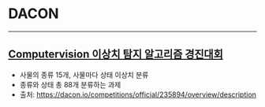 # DACON
---
## [Computervision 이상치 탐지 알고리즘 경진대회](https://github.com/PHJoon/DACON/tree/master/%EC%9D%B4%EC%83%81%EC%B9%98%20%ED%83%90%EC%A7%80)
- 사물의 종류 15개, 사물마다 상태 이상치 분류
- 종류와 상태 총 88개 분류하는 과제
- 출처: https://dacon.io/competitions/official/235894/overview/description
